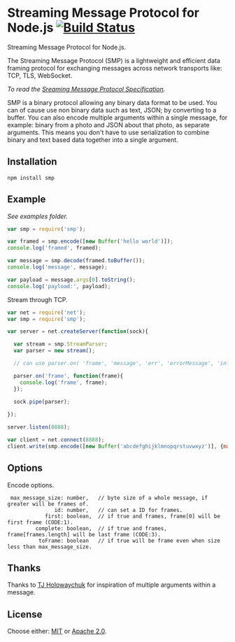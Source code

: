 # Streaming Message Protocol for Node.js [![Build Status](https://api.travis-ci.org/fluidecho/smp.png)](https://travis-ci.org/fluidecho/smp)

Streaming Message Protocol for Node.js.  

The Streaming Message Protocol (SMP) is a lightweight and efficient data framing protocol for 
exchanging messages across network transports like: TCP, TLS, WebSocket. 

_To read the [Sreaming Message Protocol Specification](http://smprotocol.github.io/)._

SMP is a binary protocol allowing any binary data format to be used. You can of cause use non 
binary data such as text, JSON; by converting to a buffer. You can also encode multiple arguments 
within a single message, for example: binary from a photo and JSON about that photo, as separate 
arguments. This means you don't have to use serialization to combine binary and text based data
together into a single argument.
 

## Installation

```
npm install smp
```


## Example

_See examples folder._

```js
var smp = require('smp');

var framed = smp.encode([new Buffer('hello world')]);
console.log('framed', framed);

var message = smp.decode(framed.toBuffer());
console.log('message', message);

var payload = message.args[0].toString();
console.log('payload:', payload);

```
Stream through TCP.

```js
var net = require('net');
var smp = require('smp');

var server = net.createServer(function(sock){

  var stream = smp.StreamParser;
  var parser = new stream();

  // can use parser.on( 'frame', 'message', 'err', 'errorMessage', 'information', etc.

  parser.on('frame', function(frame){
    console.log('frame', frame);
  });

  sock.pipe(parser);
  
});

server.listen(8888);

var client = net.connect(8888);
client.write(smp.encode([new Buffer('abcdefghijklmnopqrstuvwxyz')], {max_message_size: 10, id: 555, first: true}).toBuffer());

```


## Options

Encode options.
```
 max_message_size: number,   // byte size of a whole message, if greater will be frames of.
               id: number,   // can set a ID for frames.
            first: boolean,  // if true and frames, frame[0] will be first frame (CODE:1).
         complete: boolean,  // if true and frames, frame[frames.length] will be last frame (CODE:3).
          toFrame: boolean   // if true will be frame even when size less than max_message_size.
```


## Thanks

Thanks to [TJ Holowaychuk](https://github.com/tj/node-amp) for inspiration of multiple arguments within a message.


## License

Choose either: [MIT](http://opensource.org/licenses/MIT) or [Apache 2.0](http://www.apache.org/licenses/LICENSE-2.0).
